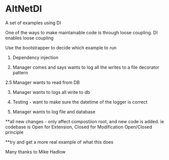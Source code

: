 AltNetDI
===========

A set of examples using DI

One of the ways to make maintainable code is through loose coupling.
DI enables loose coupling


Use the bootstrapper to decide which example to run

1. Dependency injection

2. Manager comes and says wants to log all the writes to a file
     decorator pattern

2.5 Manager wants to read from DB

3. Manager wants to logs all write to db

4. Testing - want to make sure the datetime of the logger is correct

5. Manager wants to log file and database

**all new changes - only affect compostiion root, and new code is added.
ie codebase is Open for Extension, Closed for Modification
  Open/Closed principle

**try and get a more real example of what this does


Many thanks to Mike Hadlow
